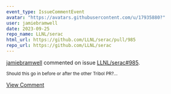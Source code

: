 ```yaml
---
event_type: IssueCommentEvent
avatar: "https://avatars.githubusercontent.com/u/17935880?"
user: jamiebramwell
date: 2023-09-25
repo_name: LLNL/serac
html_url: https://github.com/LLNL/serac/pull/985
repo_url: https://github.com/LLNL/serac
---
```


<a href='https://github.com/jamiebramwell' target='_blank'>jamiebramwell</a> commented on issue <a href='https://github.com/LLNL/serac/pull/985' target='_blank'>LLNL/serac#985</a>.

<small>Should this go in before or after the other Tribol PR?...</small>

<a href='https://github.com/LLNL/serac/pull/985' target='_blank'>View Comment</a>